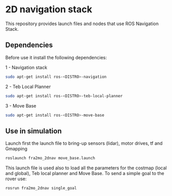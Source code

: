 # 2D navigation stack

This repository provides launch files and nodes that use ROS Navigation Stack.

## Dependencies
Before use it install the following dependencies:

1 - Navigation stack
```bash
sudo apt-get install ros-<DISTRO>-navigation
  ```

2 - Teb Local Planner
``` bash
sudo apt-get install ros-<DISTRO>-teb-local-planner
```
3 - Move Base
``` bash
sudo apt-get install ros-<DISTRO>-move-base
```

## Use in simulation
Launch first the launch file to bring-up sensors (lidar), motor drives, tf and Gmapping
```bash
roslaunch fra2mo_2dnav move_base.launch 
```
This launch file is used also to load all the parameters for the costmap (local and global), Teb local planner and Move Base.
To send a simple goal to the rover use:
```bash
rosrun fra2mo_2dnav single_goal
```
